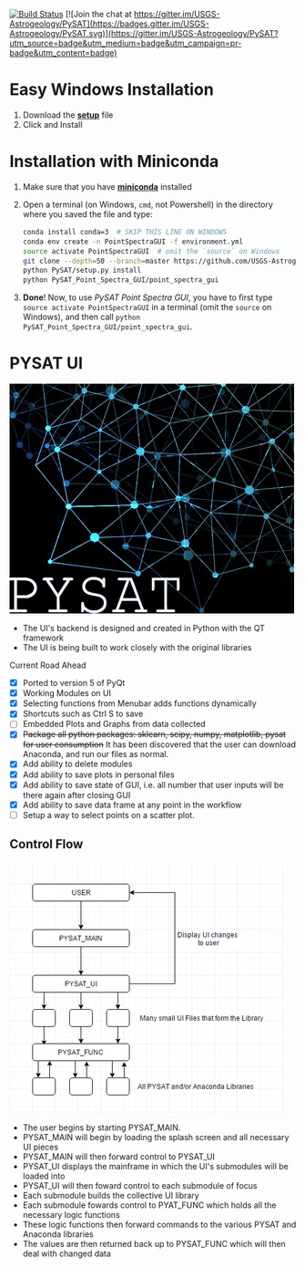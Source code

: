 [![Build Status](https://travis-ci.org/USGS-Astrogeology/PySAT_Point_Spectra_GUI.svg?branch=master)](https://travis-ci.org/USGS-Astrogeology/PySAT_Point_Spectra_GUI) [![Join the chat at https://gitter.im/USGS-Astrogeology/PySAT](https://badges.gitter.im/USGS-Astrogeology/PySAT.svg)](https://gitter.im/USGS-Astrogeology/PySAT?utm_source=badge&utm_medium=badge&utm_campaign=pr-badge&utm_content=badge)

# Easy Windows Installation

1. Download the [**setup**](https://github.com/tisaconundrum2/PySAT_Point_Spectra_GUI_Windows/archive/master.zip) file
2. Click and Install

# Installation with Miniconda

1. Make sure that you have [**miniconda**](http://conda.pydata.org/miniconda.html) installed

2. Open a terminal (on Windows, `cmd`, not Powershell) in the directory where you saved the file and type:

    ```bash
    conda install conda=3  # SKIP THIS LINE ON WINDOWS
    conda env create -n PointSpectraGUI -f environment.yml
    source activate PointSpectraGUI  # omit the `source` on Windows
    git clone --depth=50 --branch=master https://github.com/USGS-Astrogeology/PySAT.git
    python PySAT/setup.py install
    python PySAT_Point_Spectra_GUI/point_spectra_gui
    ```

4. **Done**! Now, to use *PySAT Point Spectra GUI*, you have to first type `source activate PointSpectraGUI` in a terminal (omit the `source` on Windows), and then call `python PySAT_Point_Spectra_GUI/point_spectra_gui`.


# PYSAT UI
![PYSAT splash](./images/splash.png)  

- The UI's backend is designed and created in Python with the QT framework
- The UI is being built to work closely with the original libraries

Current Road Ahead
- [x] Ported to version 5 of PyQt
- [x] Working Modules on UI
- [x] Selecting functions from Menubar adds functions dynamically
- [x] Shortcuts such as Ctrl S to save
- [ ] Embedded Plots and Graphs from data collected
- [x] ~~Package all python packages: sklearn, scipy, numpy, matplotlib, pysat for user consumption~~ It has been discovered that the user can download Anaconda, and run our files as normal.
- [x] Add ability to delete modules
- [x] Add ability to save plots in personal files
- [x] Add ability to save state of GUI, i.e. all number that user inputs will be there again after closing GUI
- [x] Add ability to save data frame at any point in the workflow 
- [ ] Setup a way to select points on a scatter plot.

## Control Flow

![FlowChart](./images/Flowchart.png)

- The user begins by starting PYSAT_MAIN.
- PYSAT_MAIN will begin by loading the splash screen and all necessary UI pieces
- PYSAT_MAIN will then forward control to PYSAT_UI
- PYSAT_UI displays the mainframe in which the UI's submodules will be loaded into
- PYSAT_UI will then foward control to each submodule of focus
- Each submodule builds the collective UI library
- Each submodule fowards control to PYAT_FUNC which holds all the necessary logic functions
- These logic functions then forward commands to the various PYSAT and Anaconda libraries
- The values are then returned back up to PYSAT_FUNC which will then deal with changed data
